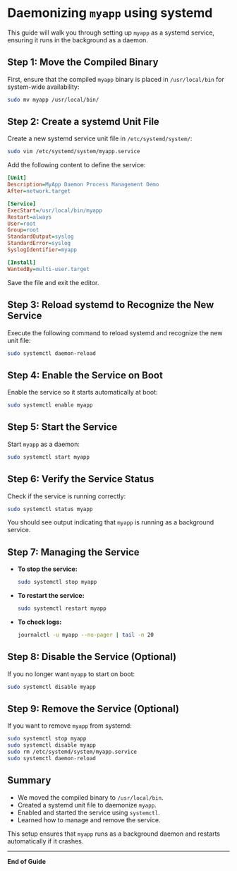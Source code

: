 # Daemonizing `myapp` using systemd

This guide will walk you through setting up `myapp` as a systemd service, ensuring it runs in the background as a daemon.

## Step 1: Move the Compiled Binary
First, ensure that the compiled `myapp` binary is placed in `/usr/local/bin` for system-wide availability:

```sh
sudo mv myapp /usr/local/bin/
```

## Step 2: Create a systemd Unit File
Create a new systemd service unit file in `/etc/systemd/system/`:

```sh
sudo vim /etc/systemd/system/myapp.service
```

Add the following content to define the service:

```ini
[Unit]
Description=MyApp Daemon Process Management Demo
After=network.target

[Service]
ExecStart=/usr/local/bin/myapp
Restart=always
User=root
Group=root
StandardOutput=syslog
StandardError=syslog
SyslogIdentifier=myapp

[Install]
WantedBy=multi-user.target
```

Save the file and exit the editor.

## Step 3: Reload systemd to Recognize the New Service
Execute the following command to reload systemd and recognize the new unit file:

```sh
sudo systemctl daemon-reload
```

## Step 4: Enable the Service on Boot
Enable the service so it starts automatically at boot:

```sh
sudo systemctl enable myapp
```

## Step 5: Start the Service
Start `myapp` as a daemon:

```sh
sudo systemctl start myapp
```

## Step 6: Verify the Service Status
Check if the service is running correctly:

```sh
sudo systemctl status myapp
```

You should see output indicating that `myapp` is running as a background service.

## Step 7: Managing the Service
- **To stop the service:**
  ```sh
  sudo systemctl stop myapp
  ```
- **To restart the service:**
  ```sh
  sudo systemctl restart myapp
  ```
- **To check logs:**
  ```sh
  journalctl -u myapp --no-pager | tail -n 20
  ```

## Step 8: Disable the Service (Optional)
If you no longer want `myapp` to start on boot:

```sh
sudo systemctl disable myapp
```

## Step 9: Remove the Service (Optional)
If you want to remove `myapp` from systemd:

```sh
sudo systemctl stop myapp
sudo systemctl disable myapp
sudo rm /etc/systemd/system/myapp.service
sudo systemctl daemon-reload
```

## Summary
- We moved the compiled binary to `/usr/local/bin`.
- Created a systemd unit file to daemonize `myapp`.
- Enabled and started the service using `systemctl`.
- Learned how to manage and remove the service.

This setup ensures that `myapp` runs as a background daemon and restarts automatically if it crashes.

---

**End of Guide**

